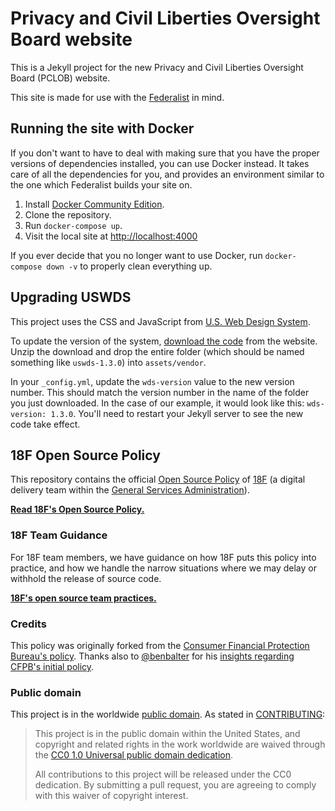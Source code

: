 # Privacy and Civil Liberties Oversight Board website

This is a Jekyll project for the new Privacy and Civil Liberties Oversight
Board (PCLOB) website.

This site is made for use with the
[Federalist](https://github.com/18f/federalist) in mind.

## Running the site with Docker

If you don't want to have to deal with making sure that you have the
proper versions of dependencies installed, you can use Docker instead. It
takes care of all the dependencies for you, and provides an environment
similar to the one which Federalist builds your site on.

1. Install [Docker Community Edition][].
1. Clone the repository.
1. Run `docker-compose up`.
1. Visit the local site at [http://localhost:4000](http://localhost:4000)

If you ever decide that you no longer want to use Docker, run
`docker-compose down -v` to properly clean everything up.

[Docker Community Edition]: https://www.docker.com/community-edition

## Upgrading USWDS

This project uses the CSS and JavaScript from [U.S. Web Design System](https://standards.18f.gov).

To update the version of the system, [download the code](https://standards.usa.gov/getting-started/download/) from the website. Unzip the download and drop the entire folder (which should be named something like `uswds-1.3.0`) into `assets/vendor`.

In your `_config.yml`, update the `wds-version` value to the new version number. This should match the version number in the name of the folder you just downloaded. In the case of our example, it would look like this: `wds-version: 1.3.0`. You'll need to restart your Jekyll server to see the new code take effect.

## 18F Open Source Policy

This repository contains the official [Open Source Policy](policy.md) of [18F](https://18f.gsa.gov/) (a digital delivery team within the [General Services Administration](http://gsa.gov)).

**[Read 18F's Open Source Policy.](policy.md)**

### 18F Team Guidance

For 18F team members, we have guidance on how 18F puts this policy into practice, and how we handle the narrow situations where we may delay or withhold the release of source code.

**[18F's open source team practices.](practice.md)**

### Credits

This policy was originally forked from the [Consumer Financial Protection Bureau's policy](https://github.com/cfpb/source-code-policy). Thanks also to [@benbalter](https://github.com/benbalter) for his [insights regarding CFPB's initial policy](http://ben.balter.com/2012/04/10/whats-missing-from-cfpbs-awesome-new-source-code-policy/).

### Public domain

This project is in the worldwide [public domain](LICENSE.md). As stated in [CONTRIBUTING](CONTRIBUTING.md):

> This project is in the public domain within the United States, and copyright and related rights in the work worldwide are waived through the [CC0 1.0 Universal public domain dedication](https://creativecommons.org/publicdomain/zero/1.0/).
>
> All contributions to this project will be released under the CC0 dedication. By submitting a pull request, you are agreeing to comply with this waiver of copyright interest.
